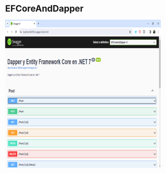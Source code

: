# EFCoreAndDapper

<img src="EFCoreAndDapper/images/Sample.png" alt="Logo" width="840" height="480">
